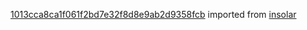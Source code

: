 [1013cca8ca1f061f2bd7e32f8d8e9ab2d9358fcb](https://github.com/insolar/insolar/commit/1013cca8ca1f061f2bd7e32f8d8e9ab2d9358fcb) imported from [insolar](https://github.com/insolar/insolar)
